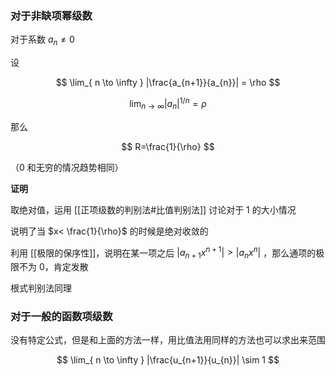 ---
---

### 对于非缺项幂级数

对于系数 $a_{n}\neq 0$

设

$$
\lim_{ n \to \infty } |\frac{a_{n+1}}{a_{n}}| = \rho
$$

$$
\lim_{ n \to \infty } |a_{n}|^{1/n} = \rho
$$

那么

$$
R=\frac{1}{\rho}
$$

（0 和无穷的情况趋势相同）

**证明**

取绝对值，运用 [[正项级数的判别法#比值判别法]] 讨论对于 1 的大小情况

说明了当 $x< \frac{1}{\rho}$ 的时候是绝对收敛的

利用 [[极限的保序性]]，说明在某一项之后 $|a_{n+1}x^{n+1}|>|a_{n}x^{n}|$ ，那么通项的极限不为 0，肯定发散

根式判别法同理


### 对于一般的函数项级数

没有特定公式，但是和上面的方法一样，用比值法用同样的方法也可以求出来范围

$$
\lim_{ n \to \infty } |\frac{u_{n+1}}{u_{n}}|  \sim 1
$$
